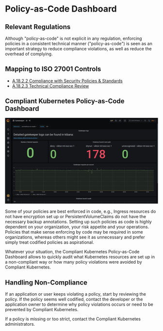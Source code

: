 # Policy-as-Code Dashboard

## Relevant Regulations

Although "policy-as-code" is not explicit in any regulation, enforcing policies in a consistent technical manner ("policy-as-code") is seen as an important strategy to reduce compliance violations, as well as reduce the overhead of complying.

## Mapping to ISO 27001 Controls

* [A.18.2.2 Compliance with Security Policies & Standards](https://www.isms.online/iso-27001/annex-a-18-compliance/)
* [A.18.2.3 Technical Compliance Review](https://www.isms.online/iso-27001/annex-a-18-compliance/)

## Compliant Kubernetes Policy-as-Code Dashboard

![Policy-as-Code Dashboard](img/policy-as-code.png)

Some of your policies are best enforced in code, e.g., Ingress resources do not have encryption set up or PersistentVolumeClaims do not have the necessary backup annotations. Setting up such policies as code is highly dependent on your organization, your risk appetite and your operations. Policies that make sense enforcing by code may be required in some organizations, whereas others might see it as unnecessary and prefer simply treat codified policies as aspirational.

Whatever your situation, the Compliant Kubernetes Policy-as-Code Dashboard allows to quickly audit what Kubernetes resources are set up in a non-compliant way or how many policy violations were avoided by Compliant Kubernetes.

## Handling Non-Compliance

If an application or user keeps violating a policy, start by reviewing the policy. If the policy seems well codified, contact the developer or the application owner to determine why policy violations occurs or need to be prevented by Compliant Kubernetes.

If a policy is missing or too strict, contact the Compliant Kubernetes administrators.
